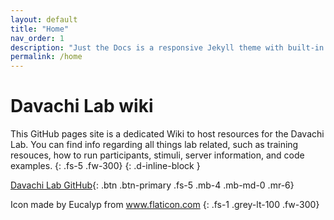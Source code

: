 ```yaml
---
layout: default
title: "Home"
nav_order: 1
description: "Just the Docs is a responsive Jekyll theme with built-in search that is easily customizable and hosted on GitHub Pages."
permalink: /home
---
```


# Davachi Lab wiki

This GitHub pages site is a dedicated Wiki to host resources for the Davachi Lab. You can find info regarding all things lab related, such as training resouces, how to run participants, stimuli, server information, and code examples. 
{: .fs-5 .fw-300}
{: .d-inline-block }

[Davachi Lab GitHub](https://github.com/davachilab){: .btn .btn-primary .fs-5 .mb-4 .mb-md-0 .mr-6}

Icon made by Eucalyp from www.flaticon.com
{: .fs-1 .grey-lt-100 .fw-300}
<!--
[Spacetop Github](https://github.com/spatialtopology){: .btn .btn-green .fs-5 .mb-4 .mb-md-0 .mr-2 } [SpaceTop Google Drive](https://drive.google.com/open?id=1hC8EEWQ5k54oWWkbssdCWg6--vCz4009){: .btn .fs-5 .mb-4 .mb-md-0 .text-green-300}  [edit github.io](https://github.com/spatialtopology/spatialtopology.github.io){: .btn .btn-green .fs-5 .mb-4 .mb-md-0 .mr-2 } -->
